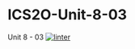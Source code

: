 # ICS2O-Unit-8-03
Unit 8 - 03
[![linter](https://github.com/andyreya/ICS2O-Unit-8-03/workflows/linter/badge.svg)](https://github.com/marketplace/actions/super-linter)


